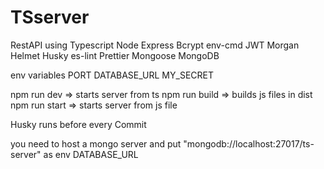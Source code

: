 # TSserver
RestAPI using 
Typescript
Node
Express
Bcrypt
env-cmd
JWT
Morgan
Helmet
Husky
es-lint
Prettier
Mongoose
MongoDB

env variables 
PORT
DATABASE_URL
MY_SECRET

npm run dev => starts server from ts
npm run build => builds js files in dist
npm run start => starts server from js file

Husky runs before every Commit


you need to host a mongo server and put "mongodb://localhost:27017/ts-server" as env DATABASE_URL

